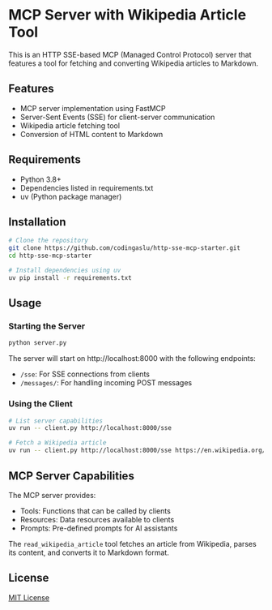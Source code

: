 # MCP Server with Wikipedia Article Tool

This is an HTTP SSE-based MCP (Managed Control Protocol) server that features a tool for fetching and converting Wikipedia articles to Markdown.

## Features

- MCP server implementation using FastMCP
- Server-Sent Events (SSE) for client-server communication
- Wikipedia article fetching tool
- Conversion of HTML content to Markdown

## Requirements

- Python 3.8+
- Dependencies listed in requirements.txt
- uv (Python package manager)

## Installation

```bash
# Clone the repository
git clone https://github.com/codingaslu/http-sse-mcp-starter.git
cd http-sse-mcp-starter

# Install dependencies using uv
uv pip install -r requirements.txt
```

## Usage

### Starting the Server

```bash
python server.py
```

The server will start on http://localhost:8000 with the following endpoints:
- `/sse`: For SSE connections from clients
- `/messages/`: For handling incoming POST messages

### Using the Client

```bash
# List server capabilities
uv run -- client.py http://localhost:8000/sse

# Fetch a Wikipedia article
uv run -- client.py http://localhost:8000/sse https://en.wikipedia.org/wiki/Python_(programming_language)
```

## MCP Server Capabilities

The MCP server provides:
- Tools: Functions that can be called by clients
- Resources: Data resources available to clients
- Prompts: Pre-defined prompts for AI assistants

The `read_wikipedia_article` tool fetches an article from Wikipedia, parses its content, and converts it to Markdown format.

## License

[MIT License](LICENSE)
